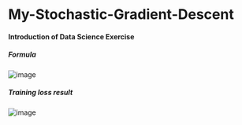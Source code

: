 # My-Stochastic-Gradient-Descent
#### Introduction of Data Science Exercise  
##### Formula  
![image](https://user-images.githubusercontent.com/47527365/120949041-283bad00-c776-11eb-8e81-6ddb28060478.png)

##### Training loss result  
![image](https://user-images.githubusercontent.com/47527365/120949002-0f32fc00-c776-11eb-8e1e-d649fc3b6d6b.png)
